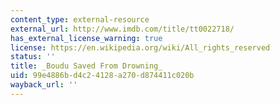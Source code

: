 ```yaml
---
content_type: external-resource
external_url: http://www.imdb.com/title/tt0022718/
has_external_license_warning: true
license: https://en.wikipedia.org/wiki/All_rights_reserved
status: ''
title: _Boudu Saved From Drowning_
uid: 99e4886b-d4c2-4128-a270-d874411c020b
wayback_url: ''
---
```

